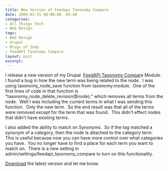```yaml
---
title: New Version of Feedapi Taxonomy Compare
date: 2009-01-25 00:00:00 -05:00
categories:
- All Things Tech
- Web Design
tags:
- Web Design
- drupal
- Blogs of Indy
- FeedAPI Taxonomy Compare
layout: post
excerpt: 
---
```


<p style="text-align: left;">I release a new version of my Drupal&nbsp; <a href="http://drupal.org/project/feedapi_taxonomy_compare" target="_blank">FeedAPI Taxonomy Compar</a>e Module.&nbsp; I found a bug in how the new term was being related to the node.&nbsp; I was using taxonomy_node_save function from taxonomy.module.&nbsp; One of the first lines of code in that function is "taxonomy_node_delete_revision($node);" which removes all terms from the node.&nbsp; Well I was including the current terms in what I was sending this function.&nbsp; Only the new term.&nbsp; So the end result was that all of the terms were removed except for the term that was found.&nbsp; This didn't effect nodes that didn't have existing terms.</p>
<p style="text-align: left;">I also added the ability to match on Synonyms.&nbsp; So if the tag matched a synonym of a category, then the node is attached to the category term.&nbsp; This is useful because now you can have more control over what categories you have.&nbsp; You no longer have to find a place for each term you want to match on.&nbsp; There is a new setting in admin/settings/feedapi_taxonomy_compare to turn on this functionality.</p>
<p style="text-align: left;"><a href="http://drupal.org/project/feedapi_taxonomy_compare" target="_blank">Download</a> the latest version and let me know.</p>
